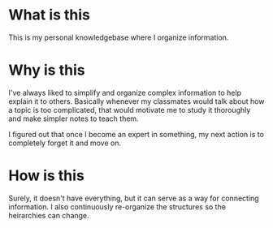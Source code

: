 # What is this
This is my personal knowledgebase where I organize information. 

# Why is this
I've always liked to simplify and organize complex information to help explain it to others. Basically whenever my classmates would talk about how a topic is too complicated, that would motivate me to study it thoroughly and make simpler notes to teach them.

I figured out that once I become an expert in something, my next action is to completely forget it and move on.

# How is this
Surely, it doesn't have everything, but it can serve as a way for connecting information. I also continuously re-organize the structures so the heirarchies can change.